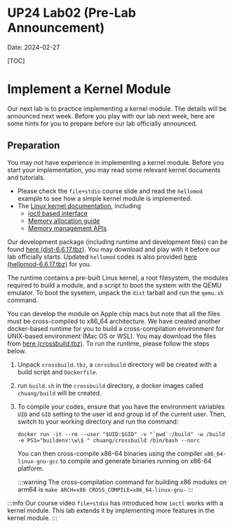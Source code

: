 UP24 Lab02 (Pre-Lab Announcement)
=================================
Date: 2024-02-27

[TOC]

# Implement a Kernel Module

Our next lab is to practice implementing a kernel module. The details will be announced next week. Before you play with our lab next week, here are some hints for you to prepare before our lab officially announced.

## Preparation

You may not have experience in implementing a kernel module. Before you start your implementation, you may read some relevant kernel documents and tutorials.

- Please check the `file+stdio` course slide and read the `hellomod` example to see how a simple kernel module is implemented.
- The [Linux kernel documentation](https://www.kernel.org/doc/html/latest/), including
   - [ioctl based interface](https://www.kernel.org/doc/html/latest/driver-api/ioctl.html) 
   - [Memory allocation guide](https://www.kernel.org/doc/html/latest/core-api/memory-allocation.html)
   - [Memory management APIs](https://www.kernel.org/doc/html/latest/core-api/mm-api.html)

Our development package (including runtime and development files) can be found [here (dist-6.6.17.tbz)](https://up.zoolab.org/unixprog/lab02/dist-6.6.17.tbz). You may download and play with it before our lab officially starts. Updated `hellomod` codes is also provided [here (hellomod-6.6.17.tbz)](https://up.zoolab.org/unixprog/lab02/hellomod-6.6.17.tbz) for you.

The runtime contains a pre-built Linux kernel, a root filesystem, the modules required to build a module, and a script to boot the system with the QEMU emulator. To boot the sysetem, unpack the `dist` tarball and run the `qemu.sh` command.

You can develop the module on Apple chip macs but note that all the files must be cross-compiled to x86_64 architecture. We have created another docker-based runtime for you to build a cross-compilation environment for UNIX-based environment (Mac OS or WSL). You may download the files from [here (crossbuild.tbz)](https://up.zoolab.org/unixprog/lab02/crossbuild.tbz). To run the runtime, please follow the steps below.

1. Unpack `crossbuild.tbz`, a `corssbuild` directory will be created with a build script and `Dockerfile`.

1. run `build.sh` in the `crossbuild` directory, a docker images called `chuang/build` will be created.

1. To compile your codes, ensure that you have the environment variables `UID` and `GID` setting to the user id and group id of the current user. Then, switch to your working directory and run the command:

   ```
   docker run -it --rm --user "$UID:$GID" -v "`pwd`:/build" -w /build -e PS1="buildenv:\w\$ " chuang/crossbuild /bin/bash --norc
   ```

    You can then cross-compile x86-64 binaries using the compiler `x86_64-linux-gnu-gcc` to compile and generate binaries running on x86-64 platform.

   :::warning
   The cross-compilation command for building x86 modules on arm64 is `make ARCH=x86 CROSS_COMPILE=x86_64-linux-gnu-`
   :::
   
:::info
Our course video `file+stdio` has introduced how `ioctl` works with a kernel module. This lab extends it by implementing more features in the kernel module.
:::
